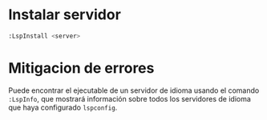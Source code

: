 # Instalar servidor 
```sh 
:LspInstall <server>
```


# Mitigacion de errores 

Puede encontrar el ejecutable de un servidor de idioma usando el comando `:LspInfo`, que  mostrará información sobre todos los servidores de idioma que haya configurado `lspconfig`.
